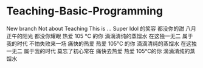 # Teaching-Basic-Programming
New branch
Not about Teaching
This is ...
Super Idol 的笑容
都没你的甜
八月正午的阳光
都没你耀眼
热爱 105 °C 的你
滴滴清纯的蒸馏水
在这独一无二
属于我的时代
不怕失败来一场
痛快的热爱
热爱 105°C 的你
滴滴清纯的蒸馏水
在这独一无二
属于我的时代
莫忘了初心常在
痛快去热爱
热爱 105°C的你
滴滴清纯的蒸馏水
